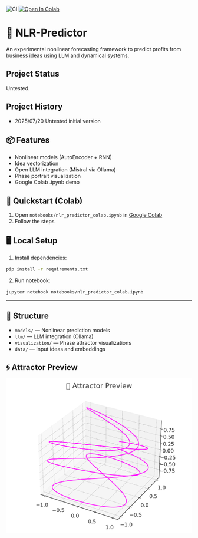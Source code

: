 
![CI](https://img.shields.io/github/actions/workflow/status//happyeternitycompanydotcom/experiments-nlr-predictor/test.yml?label=CI&logo=github)
[![Open In Colab](https://colab.research.google.com/assets/colab-badge.svg)](https://colab.research.google.com/github/happyeternitycompanydotcom/experiments-nlr-predictor/blob/main/notebooks/nlr_predictor_colab.ipynb)

# 🧠 NLR-Predictor

An experimental nonlinear forecasting framework to predict profits from business ideas using LLM and dynamical systems.

## Project Status

Untested.

## Project History

 * 2025/07/20 Untested initial version 

## 📦 Features

- Nonlinear models (AutoEncoder + RNN)
- Idea vectorization
- Open LLM integration (Mistral via Ollama)
- Phase portrait visualization
- Google Colab .ipynb demo

## 🚀 Quickstart (Colab)

1. Open `notebooks/nlr_predictor_colab.ipynb` in [Google Colab](https://colab.research.google.com/)
2. Follow the steps

## 🖥 Local Setup

1. Install dependencies:
```bash
pip install -r requirements.txt
```

2. Run notebook:
```bash
jupyter notebook notebooks/nlr_predictor_colab.ipynb
```

---

## 📁 Structure

- `models/` — Nonlinear prediction models
- `llm/` — LLM integration (Ollama)
- `visualization/` — Phase attractor visualizations
- `data/` — Input ideas and embeddings


## 🌀 Attractor Preview

![Attractor](visualization/attractor_preview.png)
